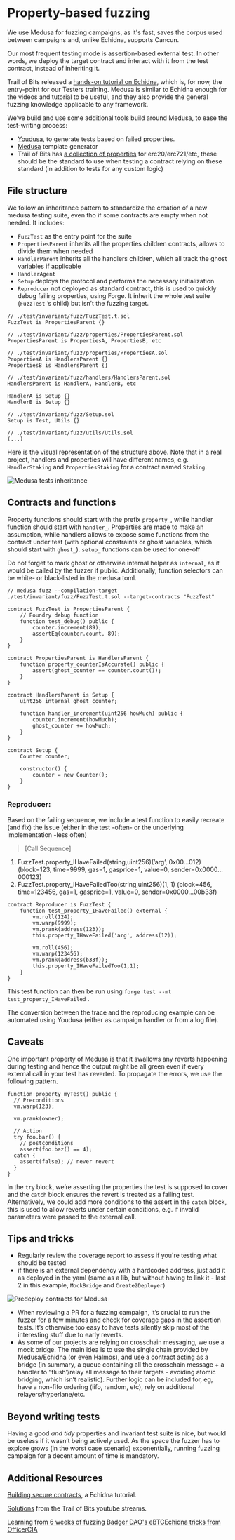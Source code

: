 # Property-based fuzzing

We use Medusa for fuzzing campaigns, as it's fast, saves the corpus used between campaigns and, unlike Echidna, supports Cancun.

Our most frequent testing mode is assertion-based external test. In other words, we deploy the target contract and interact with it from the test contract, instead of inheriting it.

Trail of Bits released a [hands-on tutorial on Echidna](https://github.com/crytic/building-secure-contracts/tree/master/program-analysis/echidna), which is, for now, the entry-point for our Testers training. Medusa is similar to Echidna enough for the videos and tutorial to be useful, and they also provide the general fuzzing knowledge applicable to any framework.

We’ve build and use some additional tools build around Medusa, to ease the test-writing process:

- [Youdusa](https://crates.io/crates/youdusa), to generate tests based on failed properties.
- [Medusa](https://crates.io/crates/medusa-gen) template generator
- Trail of Bits has [a collection of properties](https://blog.trailofbits.com/2023/02/27/reusable-properties-ethereum-contracts-echidna/) for erc20/erc721/etc, these should be the standard to use when testing a contract relying on these standard (in addition to tests for any custom logic)

## File structure

We follow an inheritance pattern to standardize the creation of a new medusa testing suite, even tho if some contracts are empty when not needed. It includes:

- `FuzzTest` as the entry point for the suite
- `PropertiesParent` inherits all the properties children contracts, allows to divide them when needed
- `HandlerParent` inherits all the handlers children, which all track the ghost variables if applicable
- `HandlerAgent`
- `Setup` deploys the protocol and performs the necessary initialization
- `Reproducer` not deployed as standard contract, this is used to quickly debug failing properties, using Forge. It inherit the whole test suite (`FuzzTest` ’s child) but isn’t the fuzzing target.

```solidity
// ./test/invariant/fuzz/FuzzTest.t.sol
FuzzTest is PropertiesParent {}

// ./test/invariant/fuzz/properties/PropertiesParent.sol
PropertiesParent is PropertiesA, PropertiesB, etc 

// ./test/invariant/fuzz/properties/PropertiesA.sol
PropertiesA is HandlersParent {}
PropertiesB is HandlersParent {}

// ./test/invariant/fuzz/handlers/HandlersParent.sol
HandlersParent is HandlerA, HandlerB, etc

HandlerA is Setup {}
HandlerB is Setup {}

// ./test/invariant/fuzz/Setup.sol
Setup is Test, Utils {}

// ./test/invariant/fuzz/utils/Utils.sol
(...)
```

Here is the visual representation of the structure above. Note that in a real project, handlers and properties will have different names, e.g. `HandlerStaking` and `PropertiesStaking` for a contract named `Staking`.

![Medusa tests inheritance](/img/fuzz-inheritance.png)

## Contracts and functions

Property functions should start with the prefix `property_`, while handler function should start with `handler_`. Properties are made to make an assumption, while handlers allows to expose some functions from the contract under test (with optional constraints or ghost variables, which should start with `ghost_`). `setup_` functions can be used for one-off 

Do not forget to mark ghost or otherwise internal helper as `internal`, as it would be called by the fuzzer if public. Additionally, function selectors can be white- or black-listed in the medusa toml.

```solidity
// medusa fuzz --compilation-target ./test/invariant/fuzz/FuzzTest.t.sol --target-contracts "FuzzTest"

contract FuzzTest is PropertiesParent {
	// Foundry debug function
	function test_debug() public {
		counter.increment(89);
		assertEq(counter.count, 89);
	}
}

contract PropertiesParent is HandlersParent {
	function property_counterIsAccurate() public {
		assert(ghost_counter == counter.count());
	}
}

contract HandlersParent is Setup {
	uint256 internal ghost_counter;
	
	function handler_increment(uint256 howMuch) public {
		counter.increment(howMuch);
		ghost_counter += howMuch;
	}
}

contract Setup {
	Counter counter;
	
	constructor() {
		counter = new Counter();
	}
}
```

### Reproducer:

Based on the failing sequence, we include a test function to easily recreate (and fix) the issue (either in the test -often- or the underlying implementation -less often)

> [Call Sequence]
1. FuzzTest.property_IHaveFailed(string,uint256)(’arg’, 0x00…012) (block=123, time=9999, gas=1, gasprice=1, value=0, sender=0x0000…000123)
2. FuzzTest.property_IHaveFailedToo(string,uint256)(1, 1) (block=456, time=123456, gas=1, gasprice=1, value=0, sender=0x0000…00b33f)
> 

```solidity
contract Reproducer is FuzzTest {
	function test_property_IHaveFailed() external {
		vm.roll(124);
		vm.warp(9999);
		vm.prank(address(123));
		this.property_IHaveFailed('arg', address(12));
		
		vm.roll(456);
		vm.warp(123456);
		vm.prank(address(b33f));
		this.property_IHaveFailedToo(1,1);
	}
}
```

This test function can then be run using `forge test --mt test_property_IHaveFailed` .

The conversion between the trace and the reproducing example can be automated using Youdusa (either as campaign handler or from a log file).

## Caveats

One important property of Medusa is that it swallows any reverts happening during testing and hence the output might be all green even if every external call in your test has reverted. To propagate the errors, we use the following pattern.

```solidity
function property_myTest() public {
  // Preconditions
  vm.warp(123);

  vm.prank(owner);

  // Action
  try foo.bar() {
    // postconditions
    assert(foo.baz() == 4);
  catch {
    assert(false); // never revert
  }
}
```

In the `try` block, we’re asserting the properties the test is supposed to cover and the `catch` block ensures the revert is treated as a failing test. Alternatively, we could add more conditions to the assert in the `catch` block, this is used to allow reverts under certain conditions, e.g. if invalid parameters were passed to the external call.

## Tips and tricks

- Regularly review the coverage report to assess if you're testing what should be tested
- if there is an external dependency with a hardcoded address, just add it as deployed in the yaml (same as a lib, but without having to link it - last 2 in this example, `MockBridge` and `Create2Deployer`)

![Predeploy contracts for Medusa](/img/fuzz-predeploy.png)

- When reviewing a PR for a fuzzing campaign, it’s crucial to run the fuzzer for a few minutes and check for coverage gaps in the assertion tests. It’s otherwise too easy to have tests silently skip most of the interesting stuff due to early reverts.
- As some of our projects are relying on crosschain messaging, we use a mock bridge. The main idea is to use the single chain provided by Medusa/Echidna (or even Halmos), and use a contract acting as a bridge (in summary, a queue containing all the crosschain message + a handler to “flush”/relay all message to their targets - avoiding atomic bridging, which isn’t realistic).
Further logic can be included for, eg, have a non-fifo ordering (lifo, random, etc), rely on additional relayers/hyperlane/etc.

## Beyond writing tests

Having a good *and tidy* properties and invariant test suite is nice, but would be useless if it wasn’t being actively used. As the space the fuzzer has to explore grows (in the worst case scenario) exponentially, running fuzzing campaign for a decent amount of time is mandatory.


## Additional Resources

[Building secure contracts](https://github.com/crytic/building-secure-contracts/tree/master/program-analysis/echidna), a Echidna tutorial.

[Solutions](https://github.com/crytic/echidna-streaming-series/tree/main) from the Trail of Bits youtube streams.

[Learning from 6 weeks of fuzzing Badger DAO's eBTC](https://allthingsfuzzy.substack.com/p/learnings-from-6-weeks-of-fuzzing)[Echidna tricks from OfficerCIA](https://officercia.mirror.xyz/4A39GO-YRE8JTe_M0CsMpig4tXOHb1-vg1Mcjz9Vd4M)